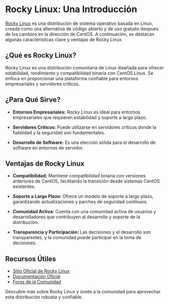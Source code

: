 
# Rocky Linux: Una Introducción

[Rocky Linux](https://rockylinux.org/) es una distribución de sistema operativo basada en Linux, creada como una alternativa de código abierto y de uso gratuito después de los cambios en la dirección de CentOS. A continuación, se destacan algunas características clave y ventajas de Rocky Linux.

## ¿Qué es Rocky Linux?

Rocky Linux es una distribución comunitaria de Linux diseñada para ofrecer estabilidad, rendimiento y compatibilidad binaria con CentOS Linux. Se enfoca en proporcionar una plataforma confiable para entornos empresariales y servidores críticos.

## ¿Para Qué Sirve?

- **Entornos Empresariales:** Rocky Linux es ideal para entornos empresariales que requieren estabilidad y soporte a largo plazo.

- **Servidores Críticos:** Puede utilizarse en servidores críticos donde la fiabilidad y la seguridad son fundamentales.

- **Desarrollo de Software:** Es una elección sólida para el desarrollo de software en entornos de servidor.

## Ventajas de Rocky Linux

- **Compatibilidad:** Mantiene compatibilidad binaria con versiones anteriores de CentOS, facilitando la transición desde sistemas CentOS existentes.

- **Soporte a Largo Plazo:** Ofrece un modelo de soporte a largo plazo, garantizando actualizaciones y parches de seguridad continuos.

- **Comunidad Activa:** Cuenta con una comunidad activa de usuarios y desarrolladores que contribuyen al desarrollo y soporte de la distribución.

- **Transparencia y Participación:** Las decisiones y el desarrollo son transparentes, y la comunidad puede participar en la toma de decisiones.

## Recursos Útiles

- [Sitio Oficial de Rocky Linux](https://rockylinux.org/)
- [Documentación Oficial](https://docs.rockylinux.org/)
- [Foros de la Comunidad](https://forums.rockylinux.org/)

Descubre más sobre Rocky Linux y únete a la comunidad para aprovechar esta distribución robusta y confiable.
